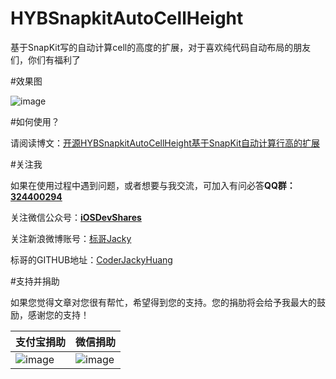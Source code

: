 # HYBSnapkitAutoCellHeight
基于SnapKit写的自动计算cell的高度的扩展，对于喜欢纯代码自动布局的朋友们，你们有福利了

#效果图

![image](http://www.henishuo.com/wp-content/uploads/2016/01/snapkitcellheight.gif)

#如何使用？

请阅读博文：[开源HYBSnapkitAutoCellHeight基于SnapKit自动计算行高的扩展](http://www.henishuo.com/snapkit-auto-cell-height/)

#关注我


如果在使用过程中遇到问题，或者想要与我交流，可加入有问必答**QQ群：[324400294]()**

关注微信公众号：[**iOSDevShares**]()

关注新浪微博账号：[标哥Jacky](http://weibo.com/u/5384637337)

标哥的GITHUB地址：[CoderJackyHuang](https://github.com/CoderJackyHuang)

#支持并捐助


如果您觉得文章对您很有帮忙，希望得到您的支持。您的捐肋将会给予我最大的鼓励，感谢您的支持！

支付宝捐助      | 微信捐助
------------- | -------------
![image](http://www.henishuo.com/wp-content/uploads/2015/12/alipay-e1451124478416.jpg) | ![image](http://www.henishuo.com/wp-content/uploads/2015/12/weixin.jpg)
